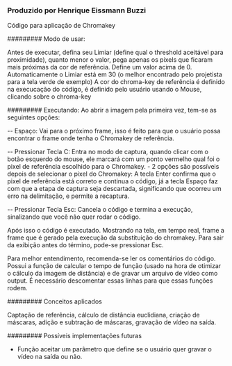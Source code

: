 ### Produzido por Henrique Eissmann Buzzi ###

Código para aplicação de Chromakey

######### Modo de usar:

Antes de executar, defina seu Limiar (define qual o threshold aceitável para proximidade), quanto menor o valor, pega apenas os pixels que ficaram mais próximas da cor de referência. Define um valor acima de 0.
Automaticamente o Limiar está em 30 (o melhor encontrado pelo projetista para a tela verde de exemplo)
A cor do chroma-key de referência é definido na execucação do código, é definido pelo usuário usando o Mouse, clicando sobre o chroma-key

######### Executando:
Ao abrir a imagem pela primeira vez, tem-se as seguintes opções:

-- Espaço: Vai para o próximo frame, isso é feito para que o usuário possa encontrar o frame onde tenha o Chromakey de referência.

-- Pressionar Tecla C: Entra no modo de captura, quando clicar com o botão esquerdo do mouse, ele marcará com um ponto vermelho qual foi o pixel de referência escolhido para o Chromakey.
	- 2 opções são possíveis depois de selecionar o pixel do Chromakey: A tecla Enter confirma que o pixel de referência está correto e continua o código, já a tecla
	Espaço faz com que a etapa de captura seja descartada, significando que ocorreu um erro na delimitação, e permite a recaptura.

-- Pressionar Tecla Esc: Cancela o código e termina a execução, sinalizando que você não quer rodar o código.

Após isso o código é executado. Mostrando na tela, em tempo real, frame a frame que é gerado pela execução da substituição do chromakey. Para sair da exibição antes do término, pode-se pressionar Esc.

Para melhor entendimento, recomenda-se ler os comentários do código. Possui a função de calcular o tempo de função (usado na hora de otimizar o cálculo da imagem de distância) e de gravar um arquivo de vídeo como output. É necessário descomentar essas linhas para que essas funções rodem.

######### Conceitos aplicados

Captação de referência, cálculo de distância euclidiana, criação de máscaras, adição e subtração de máscaras, gravação de vídeo na saída.

######### Possíveis implementações futuras

* Função aceitar um parâmetro que define se o usuário quer gravar o vídeo na saída ou não.

